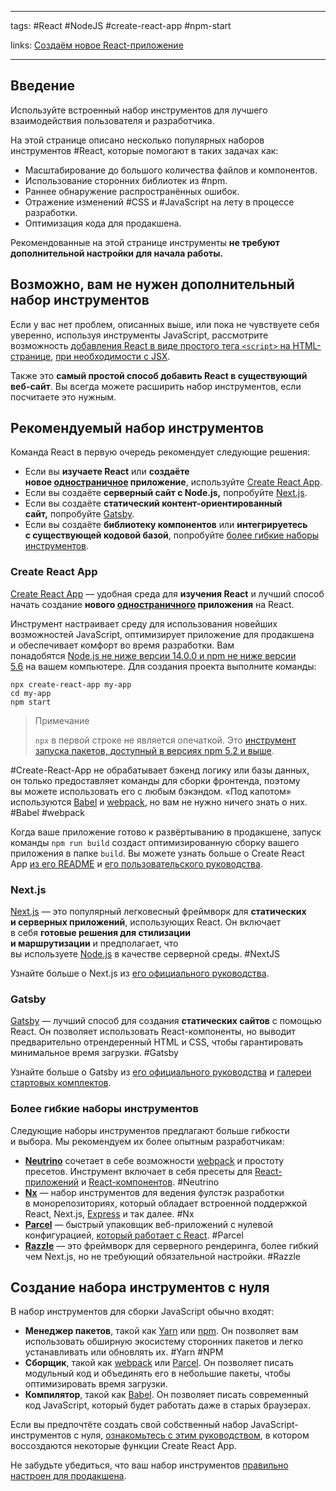 ____

tags: #React #NodeJS #create-react-app #npm-start 

links: [Создаём новое React-приложение](https://ru.reactjs.org/docs/create-a-new-react-app.html#create-react-app)

_____
## Введение

Используйте встроенный набор инструментов для лучшего взаимодействия пользователя и разработчика.

На этой странице описано несколько популярных наборов инструментов #React, которые помогают в таких задачах как:
-   Масштабирование до большого количества файлов и компонентов.
-   Использование сторонних библиотек из #npm.
-   Раннее обнаружение распространённых ошибок.
-   Отражение изменений #CSS и #JavaScript на лету в процессе разработки.
-   Оптимизация кода для продакшена.

Рекомендованные на этой странице инструменты **не требуют дополнительной настройки для начала работы.**

## Возможно, вам не нужен дополнительный набор инструментов

Если у вас нет проблем, описанных выше, или пока не чувствуете себя уверенно, используя инструменты JavaScript, рассмотрите возможность [добавления React в виде простого тега `<script>` на HTML-странице](https://ru.reactjs.org/docs/add-react-to-a-website.html), [при необходимости с JSX](https://ru.reactjs.org/docs/add-react-to-a-website.html#optional-try-react-with-jsx).

Также это **самый простой способ добавить React в существующий веб-сайт**. Вы всегда можете расширить набор инструментов, если посчитаете это нужным.

## Рекомендуемый набор инструментов

Команда React в первую очередь рекомендует следующие решения:

-   Если вы **изучаете React** или **создаёте новое [одностраничное](https://ru.reactjs.org/docs/glossary.html#single-page-application) приложение**, используйте [Create React App](https://ru.reactjs.org/docs/create-a-new-react-app.html#create-react-app).
-   Если вы создаёте **серверный сайт с Node.js,** попробуйте [Next.js](https://ru.reactjs.org/docs/create-a-new-react-app.html#nextjs).
-   Если вы создаёте **статический контент-ориентированный сайт,** попробуйте [Gatsby](https://ru.reactjs.org/docs/create-a-new-react-app.html#gatsby).
-   Если вы создаёте **библиотеку компонентов** или **интегрируетесь с существующей кодовой базой**, попробуйте [более гибкие наборы инструментов](https://ru.reactjs.org/docs/create-a-new-react-app.html#more-flexible-toolchains).

### Create React App

[Create React App](https://github.com/facebookincubator/create-react-app) — удобная среда для **изучения React** и лучший способ начать создание **нового [одностраничного](https://ru.reactjs.org/docs/glossary.html#single-page-application) приложения** на React.

Инструмент настраивает среду для использования новейших возможностей JavaScript, оптимизирует приложение для продакшена и обеспечивает комфорт во время разработки. Вам понадобятся [Node.js не ниже версии 14.0.0 и npm не ниже версии 5.6](https://nodejs.org/ru/) на вашем компьютере. Для создания проекта выполните команды:

```
npx create-react-app my-app
cd my-app
npm start
```

> Примечание
> 
> `npx` в первой строке не является опечаткой. Это [инструмент запуска пакетов, доступный в версиях npm 5.2 и выше](https://medium.com/@maybekatz/introducing-npx-an-npm-package-runner-55f7d4bd282b).

#Create-React-App не обрабатывает бэкенд логику или базы данных, он только предоставляет команды для сборки фронтенда, поэтому вы можете использовать его с любым бэкэндом. «Под капотом» используются [Babel](https://babeljs.io/) и [webpack](https://webpack.js.org/), но вам не нужно ничего знать о них. #Babel #webpack

Когда ваше приложение готово к развёртыванию в продакшене, запуск команды `npm run build` создаст оптимизированную сборку вашего приложения в папке `build`. Вы можете узнать больше о Create React App [из его README](https://github.com/facebookincubator/create-react-app#create-react-app--) и [его пользовательского руководства](https://facebook.github.io/create-react-app/).

### Next.js

[Next.js](https://nextjs.org/) — это популярный легковесный фреймворк для **статических и серверных приложений**, использующих React. Он включает в себя **готовые решения для стилизации и маршрутизации** и предполагает, что вы используете [Node.js](https://nodejs.org/) в качестве серверной среды. #NextJS

Узнайте больше о Next.js из [его официального руководства](https://nextjs.org/learn/).

### Gatsby

[Gatsby](https://www.gatsbyjs.org/) — лучший способ для создания **статических сайтов** с помощью React. Он позволяет использовать React-компоненты, но выводит предварительно отрендеренный HTML и CSS, чтобы гарантировать минимальное время загрузки. #Gatsby 

Узнайте больше о Gatsby из [его официального руководства](https://www.gatsbyjs.org/docs/) и [галереи стартовых комплектов](https://www.gatsbyjs.org/docs/gatsby-starters/).

### Более гибкие наборы инструментов

Следующие наборы инструментов предлагают больше гибкости и выбора. Мы рекомендуем их более опытным разработчикам:

-   **[Neutrino](https://neutrinojs.org/)** сочетает в себе возможности [webpack](https://webpack.js.org/) и простоту пресетов. Инструмент включает в себя пресеты для [React-приложений](https://neutrinojs.org/packages/react/) и [React-компонентов](https://neutrinojs.org/packages/react-components/). #Neutrino
-   **[Nx](https://nx.dev/react)** — набор инструментов для ведения фулстэк разработки в монорепозиториях, который обладает встроенной поддержкой React, Next.js, [Express](https://expressjs.com/) и так далее. #Nx
-   **[Parcel](https://parceljs.org/)** — быстрый упаковщик веб-приложений с нулевой конфигурацией, [который работает с React](https://parceljs.org/recipes/react/). #Parcel
-   **[Razzle](https://github.com/jaredpalmer/razzle)** — это фреймворк для серверного рендеринга, более гибкий чем Next.js, но не требующий обязательной настройки. #Razzle

## Создание набора инструментов с нуля

В набор инструментов для сборки JavaScript обычно входят:

-   **Менеджер пакетов**, такой как [Yarn](https://yarnpkg.com/) или [npm](https://www.npmjs.com/). Он позволяет вам использовать обширную экосистему сторонних пакетов и легко устанавливать или обновлять их. #Yarn #NPM 
-   **Сборщик**, такой как [webpack](https://webpack.js.org/) или [Parcel](https://parceljs.org/). Он позволяет писать модульный код и объединять его в небольшие пакеты, чтобы оптимизировать время загрузки.
-   **Компилятор**, такой как [Babel](https://babeljs.io/). Он позволяет писать современный код JavaScript, который будет работать даже в старых браузерах.

Если вы предпочтёте создать свой собственный набор JavaScript-инструментов с нуля, [ознакомьтесь с этим руководством](https://blog.usejournal.com/creating-a-react-app-from-scratch-f3c693b84658), в котором воссоздаются некоторые функции Create React App.

Не забудьте убедиться, что ваш набор инструментов [правильно настроен для продакшена](https://ru.reactjs.org/docs/optimizing-performance.html#use-the-production-build).